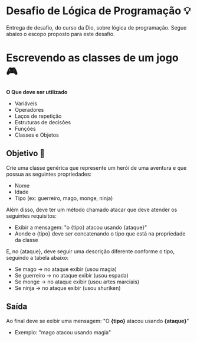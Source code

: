 # Desafio de Lógica de Programação 💡
Entrega de desafio, do curso da Dio, sobre lógica de programação. Segue abaixo o escopo proposto para este desafio.

# Escrevendo as classes de um jogo 🎮

**O Que deve ser utilizado**

- Variáveis
- Operadores
- Laços de repetição
- Estruturas de decisões
- Funções
- Classes e Objetos

## Objetivo 🎯

Crie uma classe genérica que represente um herói de uma aventura e que possua as seguintes propriedades:
- Nome
- Idade
- Tipo (ex: guerreiro, mago, monge, ninja)

Além disso, deve ter um método chamado atacar que deve atender os seguintes requisitos:
- Exibir a mensagem: "o {tipo} atacou usando {ataque}"
- Aonde o {tipo} deve ser concatenando o tipo que está na propriedade da classe

E, no {ataque}, deve seguir uma descrição diferente conforme o tipo, seguindo a tabela abaixo:
- Se mago -> no ataque exibir (usou magia)
- Se guerreiro -> no ataque exibir (usou espada)
- Se monge -> no ataque exibir (usou artes marciais)
- Se ninja -> no ataque exibir (usou shuriken)

## Saída

Ao final deve se exibir uma mensagem:
"O **{tipo}** atacou usando **{ataque}**"
- Exemplo: "mago atacou usando magia"
